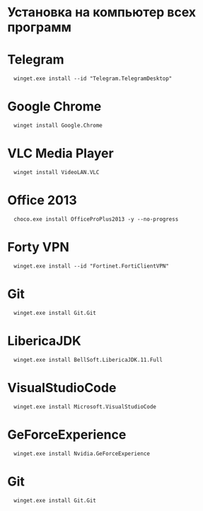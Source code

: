 # Установка на компьютер всех программ

#  Telegram 
      winget.exe install --id "Telegram.TelegramDesktop"
#  Google Chrome 
      winget install Google.Chrome
#  VLC Media Player 
      winget install VideoLAN.VLC
#  Office 2013 
      choco.exe install OfficeProPlus2013 -y --no-progress
#  Forty VPN
      winget.exe install --id "Fortinet.FortiClientVPN"
#   Git
      winget.exe install Git.Git
#   LibericaJDK
      winget.exe install BellSoft.LibericaJDK.11.Full          
#   VisualStudioCode
      winget.exe install Microsoft.VisualStudioCode           
#   GeForceExperience
      winget.exe install Nvidia.GeForceExperience        
#   Git
      winget.exe install Git.Git

           

           
